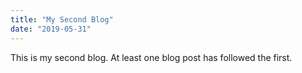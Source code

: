 ```yaml
---
title: "My Second Blog"
date: "2019-05-31"
---
```


This is my second blog. At least one blog post has followed the first.
